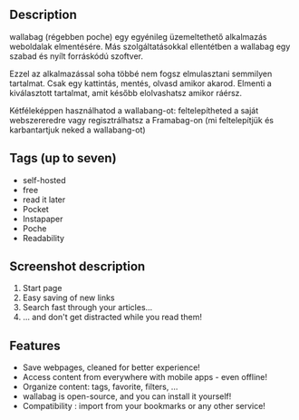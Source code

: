 ## Description
wallabag (régebben poche) egy egyénileg üzemeltethető alkalmazás weboldalak elmentésére. Más szolgáltatásokkal ellentétben a wallabag egy szabad és nyílt forráskódú szoftver.

Ezzel az alkalmazással soha többé nem fogsz elmulasztani semmilyen tartalmat. Csak egy kattintás, mentés, olvasd amikor akarod. Elmenti a kiválasztott tartalmat, amit később elolvashatsz amikor ráérsz.

Kétféleképpen használhatod a wallabang-ot: feltelepítheted a saját webszereredre vagy regisztrálhatsz a Framabag-on (mi feltelepítjük és karbantartjuk neked a wallabang-ot)

## Tags (up to seven)
- self-hosted
- free
- read it later
- Pocket
- Instapaper
- Poche
- Readability

## Screenshot description
1. Start page
2. Easy saving of new links
3. Search fast through your articles…
4. … and don't get distracted while you read them!

## Features
- Save webpages, cleaned for better experience!
- Access content from everywhere with mobile apps - even offline!
- Organize content: tags, favorite, filters, …
- wallabag is open-source, and you can install it yourself!
- Compatibility : import from your bookmarks or any other service!
